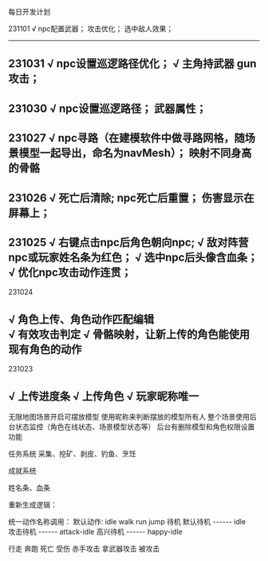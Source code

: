 
每日开发计划

231101
√ npc配置武器；
攻击优化；
选中敌人效果；

--------

231031
√ npc设置巡逻路径优化；
√ 主角持武器 gun 攻击；
--------

231030
√ npc设置巡逻路径；
武器属性；
--------

231027
√ npc寻路（在建模软件中做寻路网格，随场景模型一起导出，命名为navMesh）；
映射不同身高的骨骼
--------

231026
√ 死亡后清除;
npc死亡后重置；
伤害显示在屏幕上；
--------

231025
√ 右键点击npc后角色朝向npc;
√ 敌对阵营npc或玩家姓名条为红色；
√ 选中npc后头像含血条；
√ 优化npc攻击动作连贯；
--------
231024

√ 角色上传、角色动作匹配编辑  
√ 有效攻击判定
√ 骨骼映射，让新上传的角色能使用现有角色的动作
--------
231023

√ 上传进度条
√ 上传角色
√ 玩家昵称唯一
------
无限地图场景开启可摆放模型
使用昵称来判断摆放的模型所有人
整个场景使用后台状态监控（角色在线状态、场景模型状态等）
后台有删除模型和角色权限设置功能

任务系统
采集、挖矿、剥皮、钓鱼、烹饪

成就系统



姓名条、血条

重新生成逻辑：


统一动作名称调用：
默认动作: idle walk run jump
待机
默认待机 ------ idle  
攻击待机 ------ attack-idle
高兴待机 ------ happy-idle

行走
奔跑
死亡
受伤
赤手攻击
拿武器攻击
被攻击 




